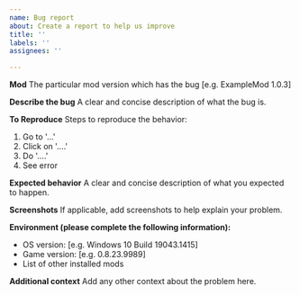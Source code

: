 ```yaml
---
name: Bug report
about: Create a report to help us improve
title: ''
labels: ''
assignees: ''

---
```


**Mod**
The particular mod version which has the bug [e.g. ExampleMod 1.0.3]

**Describe the bug**
A clear and concise description of what the bug is.

**To Reproduce**
Steps to reproduce the behavior:
1. Go to '...'
2. Click on '....'
3. Do '....'
4. See error

**Expected behavior**
A clear and concise description of what you expected to happen.

**Screenshots**
If applicable, add screenshots to help explain your problem.

**Environment (please complete the following information):**
 - OS version: [e.g. Windows 10 Build 19043.1415]
 - Game version: [e.g. 0.8.23.9989]
 - List of other installed mods

**Additional context**
Add any other context about the problem here.
